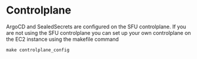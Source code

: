 # Controlplane

ArgoCD and SealedSecrets are configured on the SFU controlplane.
If you are not using the SFU controlplane you can set up your own controlplane on the EC2 instance using the makefile command

```
make controlplane_config
```